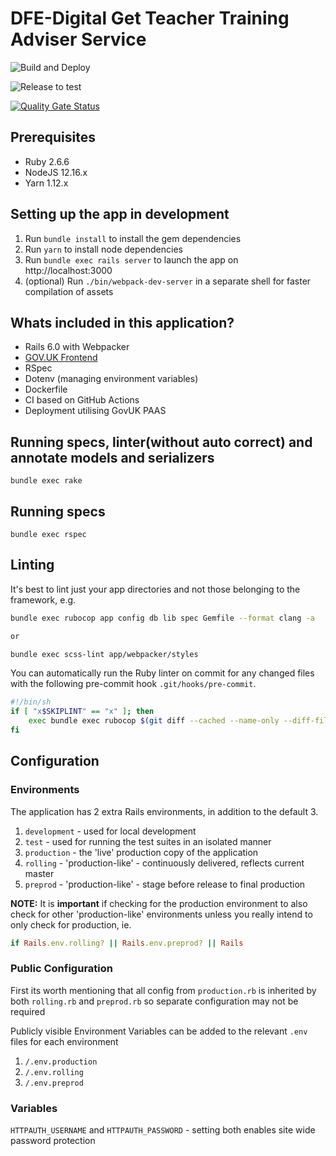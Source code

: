 # DFE-Digital Get Teacher Training Adviser Service
![Build and Deploy](https://github.com/DFE-Digital/get-teacher-training-adviser-service/workflows/Build%20and%20Deploy/badge.svg)

![Release to test](https://github.com/DFE-Digital/get-teacher-training-adviser-service/workflows/Release%20to%20test/badge.svg)

[![Quality Gate Status](https://sonarcloud.io/api/project_badges/measure?project=DFE-Digital_get-teacher-training-adviser-service&metric=alert_status)](https://sonarcloud.io/dashboard?id=DFE-Digital_get-teacher-training-adviser-service)

## Prerequisites

- Ruby 2.6.6
- NodeJS 12.16.x
- Yarn 1.12.x

## Setting up the app in development

1. Run `bundle install` to install the gem dependencies
2. Run `yarn` to install node dependencies
4. Run `bundle exec rails server` to launch the app on http://localhost:3000
5. (optional) Run `./bin/webpack-dev-server` in a separate shell for faster compilation of assets

## Whats included in this application?

- Rails 6.0 with Webpacker
- [GOV.UK Frontend](https://github.com/alphagov/govuk-frontend)
- RSpec
- Dotenv (managing environment variables)
- Dockerfile
- CI based on GitHub Actions
- Deployment utilising GovUK PAAS

## Running specs, linter(without auto correct) and annotate models and serializers
```
bundle exec rake
```

## Running specs
```
bundle exec rspec
```

## Linting

It's best to lint just your app directories and not those belonging to the framework, e.g.

```bash
bundle exec rubocop app config db lib spec Gemfile --format clang -a

or

bundle exec scss-lint app/webpacker/styles
```

You can automatically run the Ruby linter on commit for any changed files with 
the following pre-commit hook `.git/hooks/pre-commit`.

```bash
#!/bin/sh
if [ "x$SKIPLINT" == "x" ]; then
    exec bundle exec rubocop $(git diff --cached --name-only --diff-filter=ACM | egrep '\.rb|\.feature|\.rake' | grep -v 'db/schema.rb') Gemfile
fi
```

## Configuration

### Environments

The application has 2 extra Rails environments, in addition to the default 3.

1. `development` - used for local development
2. `test` - used for running the test suites in an isolated manner
3. `production` - the 'live' production copy of the application
4. `rolling` - 'production-like' - continuously delivered, reflects current master
5. `preprod` - 'production-like' - stage before release to final production

**NOTE:** It is **important** if checking for the production environment to also 
check for other 'production-like' environments unless you really intend to only
check for production, ie.

```ruby
if Rails.env.rolling? || Rails.env.preprod? || Rails
```

### Public Configuration

First its worth mentioning that all config from `production.rb` is inherited by
both `rolling.rb` and `preprod.rb` so separate configuration may not be required

Publicly visible Environment Variables can be added to the relevant `.env` 
files for each environment

1. `/.env.production`
2. `/.env.rolling`
3. `/.env.preprod`

### Variables

`HTTPAUTH_USERNAME` and `HTTPAUTH_PASSWORD` - setting both enables site wide 
password protection

